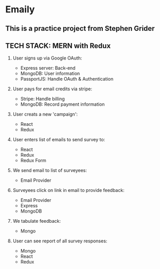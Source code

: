 # Emaily

## This is a practice project from Stephen Grider

## TECH STACK: MERN with Redux
1. User signs up via Google OAuth:
    - Express server: Back-end
    - MongoDB: User information
    - PassportJS: Handle OAuth & Authentication

1. User pays for email credits via stripe:
    - Stripe: Handle billing
    - MongoDB: Record payment information

1. User creats a new 'campaign':
    - React
    - Redux

1. User enters list of emails to send survey to:
    - React
    - Redux
    - Redux Form

1. We send email to list of surveyees:
    - Email Provider

1. Surveyees click on link in email to provide feedback:
    - Email Provider
    - Express
    - MongoDB

1. We tabulate feedback:
    - Mongo

1. User can see report of all survey responses:
    - Mongo
    - React
    - Redux